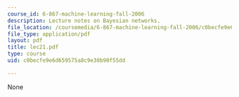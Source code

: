 ```yaml
---
course_id: 6-867-machine-learning-fall-2006
description: Lecture notes on Bayesian networks.
file_location: /coursemedia/6-867-machine-learning-fall-2006/c0becfe9e6d659575a8c9e30b90f55dd_lec21.pdf
file_type: application/pdf
layout: pdf
title: lec21.pdf
type: course
uid: c0becfe9e6d659575a8c9e30b90f55dd

---
```

None